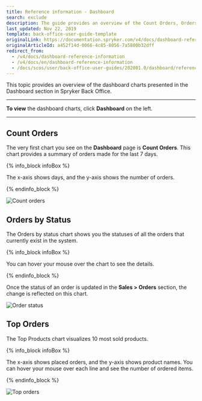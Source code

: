 ```yaml
---
title: Reference information - Dashboard
search: exclude
description: The guide provides an overview of the Count Orders, Orders by Status, and Top Orders charts you can see when working from the Dashboard.
last_updated: Nov 22, 2019
template: back-office-user-guide-template
originalLink: https://documentation.spryker.com/v4/docs/dashboard-reference-information
originalArticleId: a452f14d-0066-4c85-8056-7a5800b32dff
redirect_from:
  - /v4/docs/dashboard-reference-information
  - /v4/docs/en/dashboard-reference-information
  - /docs/scos/user/back-office-user-guides/202001.0/dashboard/references/dashboard-reference-information.html
---
```


This topic provides an overview of the dashboard charts presented in the Dashboard section in Spryker Back Office.
***

**To view** the dashboard charts, click **Dashboard** on the left.
***

## Count Orders

The very first chart you see on the **Dashboard** page is **Count Orders**. This chart provides a summary of orders made for the last 7 days.

{% info_block infoBox %}

The x-axis shows days, and the y-axis shows the number of orders.

{% endinfo_block %}

![Count orders](https://spryker.s3.eu-central-1.amazonaws.com/docs/User+Guides/Back+Office+User+Guides/Dashboard/count-orders.png)

## Orders by Status

The Orders by status chart shows you the statuses of all the orders that currently exist in the system.

{% info_block infoBox %}

You can hover your mouse over the chart to see the details.

{% endinfo_block %}

Once the status of an order is updated in the **Sales > Orders** section, the change is reflected on this chart.

![Order status](https://spryker.s3.eu-central-1.amazonaws.com/docs/User+Guides/Back+Office+User+Guides/Dashboard/orders-status.png)

## Top Orders

The Top Products chart visualizes 10 most sold products.

{% info_block infoBox %}

The x-axis shows placed orders, and the y-axis shows product names. You can hover your mouse over each line and see the number of ordered items.

{% endinfo_block %}

![Top orders](https://spryker.s3.eu-central-1.amazonaws.com/docs/User+Guides/Back+Office+User+Guides/Dashboard/top-orders.png)
